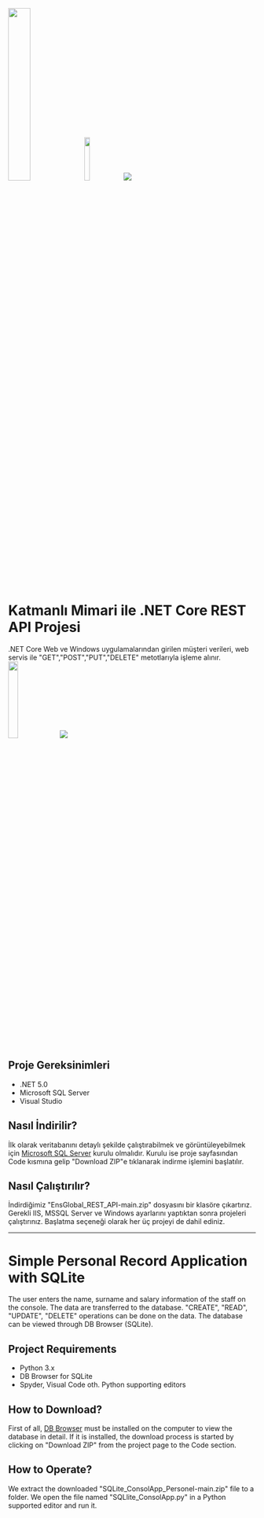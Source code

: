 <section>
  <div>
    <img src="https://www.mshowto.org/images/articles/2019/12/justmock__net_770.png" width="30%">
    <img src="http://www.farukerdem.com/wp-content/uploads/2020/09/SQLSErver.png" width="15%">
    <img src="https://edvanberliansa.files.wordpress.com/2016/10/jsonlogo.png">
  </div>
</section>

# Katmanlı Mimari ile .NET Core REST API Projesi

<section>
  .NET Core Web ve Windows uygulamalarından girilen müşteri verileri, web servis ile "GET","POST","PUT","DELETE" metotlarıyla işleme alınır.
</section>

<div>
  <img src="https://r.resimlink.com/-_PhZXcq.png" width="20%">
  <img src="https://r.resimlink.com/e3jJzbgk.png">
</div>

## Proje Gereksinimleri

* .NET 5.0
* Microsoft SQL Server
* Visual Studio

## Nasıl İndirilir?

İlk olarak veritabanını detaylı şekilde çalıştırabilmek ve görüntüleyebilmek için <a href="https://www.microsoft.com/tr-tr/sql-server/sql-server-downloads">Microsoft SQL Server</a> kurulu olmalıdır. Kurulu ise proje sayfasından Code kısmına gelip "Download ZIP"e tıklanarak indirme işlemini başlatılır.

## Nasıl Çalıştırılır?

İndirdiğimiz "EnsGlobal_REST_API-main.zip" dosyasını bir klasöre çıkartırız. Gerekli IIS, MSSQL Server ve Windows ayarlarını yaptıktan sonra projeleri çalıştırınız. Başlatma seçeneği olarak her üç projeyi de dahil ediniz. 

<hr/>

# Simple Personal Record Application with SQLite

The user enters the name, surname and salary information of the staff on the console. The data are transferred to the database. "CREATE", "READ", "UPDATE", "DELETE" operations can be done on the data. The database can be viewed through DB Browser (SQLite).

## Project Requirements

* Python 3.x
* DB Browser for SQLite
* Spyder, Visual Code oth. Python supporting editors

## How to Download?

First of all, <a href="https://sqlitebrowser.org">DB Browser</a> must be installed on the computer to view the database in detail. If it is installed, the download process is started by clicking on "Download ZIP" from the project page to the Code section.

## How to Operate?
We extract the downloaded "SQLite_ConsolApp_Personel-main.zip" file to a folder. We open the file named "SQLlite_ConsolApp.py" in a Python supported editor and run it.
